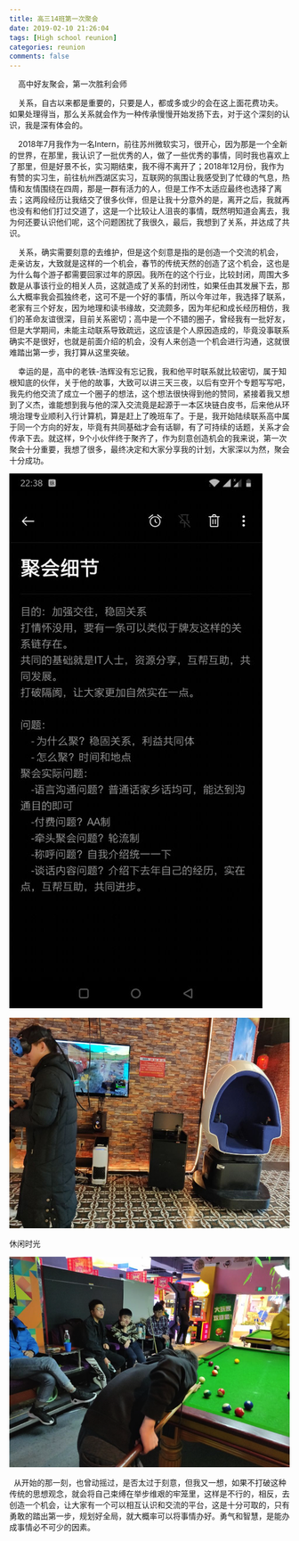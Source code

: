 ```yaml
---
title: 高三14班第一次聚会
date: 2019-02-10 21:26:04
tags: [High school reunion]
categories: reunion
comments: false
---
```


&nbsp; &nbsp; 高中好友聚会，第一次胜利会师

<!--more-->

&nbsp; &nbsp; 关系，自古以来都是重要的，只要是人，都或多或少的会在这上面花费功夫。如果处理得当，那么关系就会作为一种传承慢慢开始发扬下去，对于这个深刻的认识，我是深有体会的。

&nbsp; &nbsp; 2018年7月我作为一名Intern，前往苏州微软实习，很开心，因为那是一个全新的世界，在那里，我认识了一批优秀的人，做了一些优秀的事情，同时我也喜欢上了那里，但是好景不长，实习期结束，我不得不离开了；2018年12月份，我作为有赞的实习生，前往杭州西湖区实习，互联网的氛围让我感受到了忙碌的气息，热情和友情围绕在四周，那是一群有活力的人，但是工作不太适应最终也选择了离去；这两段经历让我结交了很多伙伴，但是让我十分意外的是，离开之后，我就再也没有和他们打过交道了，这是一个比较让人沮丧的事情，既然明知道会离去，我为何还要认识他们呢，这个问题困扰了我很久，最后，我想到了关系，并达成了共识。

&nbsp; &nbsp; 关系，确实需要刻意的去维护，但是这个刻意是指的是创造一个交流的机会，走亲访友，大致就是这样的一个机会，春节的传统天然的创造了这个机会，这也是为什么每个游子都需要回家过年的原因。我所在的这个行业，比较封闭，周围大多数是从事该行业的相关人员，这就造成了关系的封闭性，如果任由其发展下去，那么大概率我会孤独终老，这可不是一个好的事情，所以今年过年，我选择了联系，老家有三个好友，因为地理和读书缘故，交流颇多，因为年纪和成长经历相仿，我们的革命友谊很深，目前关系密切；高中是一个不错的圈子，曾经我有一批好友，但是大学期间，未能主动联系导致疏远，这应该是个人原因造成的，毕竟没事联系确实不是很好，也就是前面介绍的机会，没有人来创造一个机会进行沟通，这就很难踏出第一步，我打算从这里突破。



&nbsp; &nbsp; 幸运的是，高中的老铁-浩辉没有忘记我，我和他平时联系就比较密切，属于知根知底的伙伴，关于他的故事，大致可以讲三天三夜，以后有空开个专题写写吧，我先约他交流了成立一个圈子的想法，这个想法很快得到他的赞同，紧接着我又想到了义杰，谁能想到我与他的深入交流竟是起源于一本区块链白皮书，后来他从环境治理专业顺利入行计算机，算是赶上了晚班车了。于是，我开始陆续联系高中属于同一个方向的好友，毕竟有共同基础才会有话聊，有了可持续的话题，关系才会传承下去。就这样，9个小伙伴终于聚齐了，作为刻意创造机会的我来说，第一次聚会十分重要，我想了很多，最终决定和大家分享我的计划，大家深以为然，聚会十分成功。

![image-20200207202506472](高三14班第一次聚会/image/image-20200207202506472.png)



![image-20200207202521917](高三14班第一次聚会/image/image-20200207202521917.png)

休闲时光

![image-20200207202904364](高三14班第一次聚会/image/image-20200207202904364.png)

&nbsp;&nbsp;从开始的那一刻，也曾动摇过，是否太过于刻意，但我又一想，如果不打破这种传统的思想观念，就会将自己束缚在举步维艰的牢笼里，这样是不行的，相反，去创造一个机会，让大家有一个可以相互认识和交流的平台，这是十分可取的，只有勇敢的踏出第一步，规划好全局，就大概率可以将事情办好。勇气和智慧，是能办成事情必不可少的因素。

